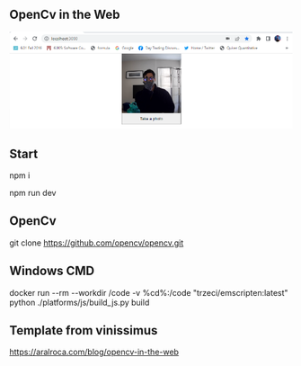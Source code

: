 ## OpenCv in the Web

![GitHub Logo](/image/screenshot.png)

## Start

npm i

npm run dev

## OpenCv 

git clone https://github.com/opencv/opencv.git

## Windows CMD
docker run --rm --workdir /code -v %cd%:/code "trzeci/emscripten:latest" python ./platforms/js/build_js.py build

## Template from vinissimus 

https://aralroca.com/blog/opencv-in-the-web